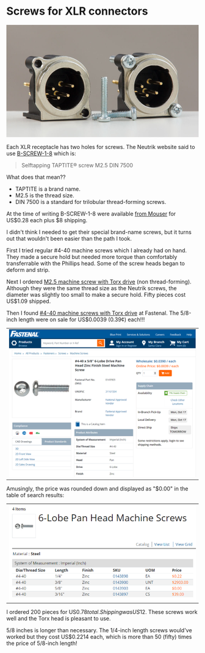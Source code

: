 # Screws for XLR connectors

![Photo of XLR connectors with screws](img/screws/XLR-connectors-with-screws.jpeg)

Each XLR receptacle has two holes for screws. The Neutrik website said to use [B-SCREW-1-8](https://www.neutrik.com/en/product/b-screw-1-8) which is:

> Selftapping TAPTITE® screw M2.5 DIN 7500

What does that mean??

* TAPTITE is a brand name.
* M2.5 is the thread size.
* DIN 7500 is a standard for trilobular thread-forming screws.

At the time of writing B-SCREW-1-8 were available [from Mouser](https://www.mouser.com/ProductDetail/Neutrik/B-SCREW-1-8?qs=sGAEpiMZZMsqIr59i2oRcnT%2FsgA0IPpvi2IDCmGJBT0%3D) for US$0.28 each plus $8 shipping.

I didn't think I needed to get their special brand-name screws, but it turns out that wouldn't been easier than the path I took.

First I tried regular #4-40 machine screws which I already had on hand. They made a secure hold but needed more torque than comfortably transferrable with the Phillips head. Some of the screw heads began to deform and strip.

Next I ordered [M2.5 machine screw with Torx drive](https://www.aliexpress.us/item/3256803033727043.html) (non thread-forming). Although they were the same thread size as the Neutrik screws, the diameter was slightly too small to make a secure hold. Fifty pieces cost US$1.09 shipped.

Then I found [#4-40 machine screws with Torx drive](https://www.fastenal.com/product/details/0143903) at Fastenal. The 5/8-inch length were on sale for US$0.0039 (0.39¢) each!!!

<!-- Use one-cell table to add border around image -->
<table align="center"><tr><td>
<img src="img/screws/fastenal-product-page-screenshot.png" alt="Screenshot of Fastenal product page for machine screws, showing the price of 0.39 cents each">
</td></tr></table>

Amusingly, the price was rounded down and displayed as "$0.00" in the table of search results:


<table align="center"><tr><td>
<img src="img/screws/fastenal-search-results-screenshot.png" alt="Screenshot of Fastenal search results page where the price for a row is $0.00">    
</td></tr></table>


I ordered 200 pieces for US$0.78 total. Shipping was US$12. These screws work well and the Torx head is pleasant to use.

5/8 inches is longer than necessary. The 1/4-inch length screws would've worked but they cost US$0.2214 each, which is more than 50 (fifty) times the price of 5/8-inch length!

